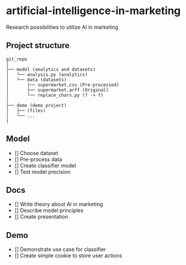 # artificial-intelligence-in-marketing
Research possibilities to utilize AI in marketing

## Project structure

```
git_repo
|
├── model (analytics and datasets)
│   └── analysis.py (analytics)
│   └── data (datasets)
│       ├── supermarket.csv (Pre-processed)
│       ├── supermarket.arff (Original)
│       └── replace_chars.py (? -> f)
|
├── demo (demo project)
│   ├── (files)
│   └── ...
|
```
## Model
- [] Choose dataset
- [] Pre-process data
- [] Create classifier model
- [] Test model precision

## Docs
- [] Write theory about AI in marketing
- [] Describe model principles
- [] Create presentation

## Demo
- [] Demonstrate use case for classifier
- [] Create simple cookie to store user actions
